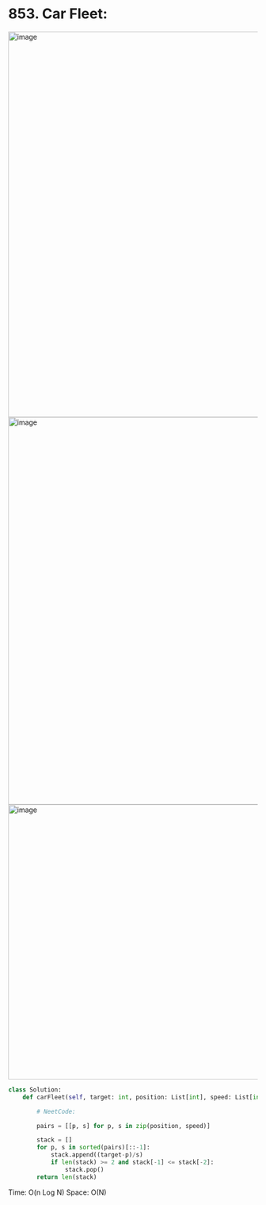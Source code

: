 # 853. Car Fleet:

<img width="777" alt="image" src="https://github.com/jatinbhutka/LeetCode-2022/assets/35987583/0f85a474-1ec5-4fab-b0cd-0038fd0bab79">
<img width="781" alt="image" src="https://github.com/jatinbhutka/LeetCode-2022/assets/35987583/70344a0d-a21a-4bfc-8333-54ba666f1bf2">
<img width="554" alt="image" src="https://github.com/jatinbhutka/LeetCode-2022/assets/35987583/daf79e3c-5e42-4036-bdaa-42788215fde8">



```python
class Solution:
    def carFleet(self, target: int, position: List[int], speed: List[int]) -> int:

        # NeetCode:

        pairs = [[p, s] for p, s in zip(position, speed)]

        stack = []
        for p, s in sorted(pairs)[::-1]:
            stack.append((target-p)/s)
            if len(stack) >= 2 and stack[-1] <= stack[-2]:
                stack.pop()
        return len(stack)
```

Time: O(n Log N)
Space: O(N)
